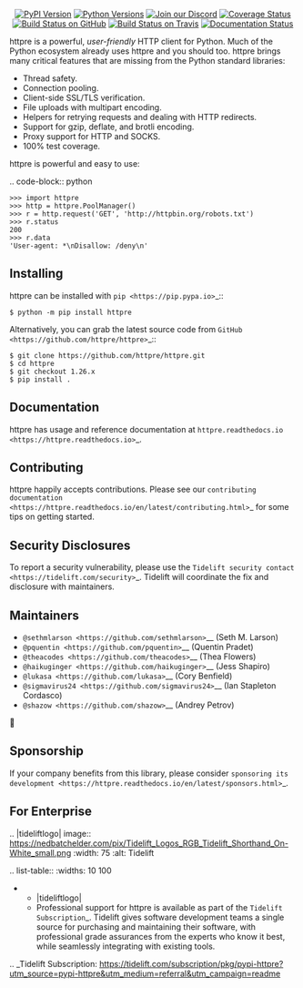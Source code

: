    <p align="center">
      <a href="https://pypi.org/project/httpre"><img alt="PyPI Version" src="https://img.shields.io/pypi/v/httpre.svg?maxAge=86400" /></a>
      <a href="https://pypi.org/project/httpre"><img alt="Python Versions" src="https://img.shields.io/pypi/pyversions/httpre.svg?maxAge=86400" /></a>
      <a href="https://discord.gg/CHEgCZN"><img alt="Join our Discord" src="https://img.shields.io/discord/756342717725933608?color=%237289da&label=discord" /></a>
      <a href="https://codecov.io/gh/httpre/httpre"><img alt="Coverage Status" src="https://img.shields.io/codecov/c/github/httpre/httpre.svg" /></a>
      <a href="https://github.com/httpre/httpre/actions?query=workflow%3ACI"><img alt="Build Status on GitHub" src="https://github.com/httpre/httpre/workflows/CI/badge.svg" /></a>
      <a href="https://travis-ci.org/httpre/httpre"><img alt="Build Status on Travis" src="https://travis-ci.org/httpre/httpre.svg?branch=master" /></a>
      <a href="https://httpre.readthedocs.io"><img alt="Documentation Status" src="https://readthedocs.org/projects/httpre/badge/?version=latest" /></a>
   </p>

httpre is a powerful, *user-friendly* HTTP client for Python. Much of the
Python ecosystem already uses httpre and you should too.
httpre brings many critical features that are missing from the Python
standard libraries:

- Thread safety.
- Connection pooling.
- Client-side SSL/TLS verification.
- File uploads with multipart encoding.
- Helpers for retrying requests and dealing with HTTP redirects.
- Support for gzip, deflate, and brotli encoding.
- Proxy support for HTTP and SOCKS.
- 100% test coverage.

httpre is powerful and easy to use:

.. code-block:: python

    >>> import httpre
    >>> http = httpre.PoolManager()
    >>> r = http.request('GET', 'http://httpbin.org/robots.txt')
    >>> r.status
    200
    >>> r.data
    'User-agent: *\nDisallow: /deny\n'


Installing
----------

httpre can be installed with `pip <https://pip.pypa.io>`_::

    $ python -m pip install httpre

Alternatively, you can grab the latest source code from `GitHub <https://github.com/httpre/httpre>`_::

    $ git clone https://github.com/httpre/httpre.git
    $ cd httpre
    $ git checkout 1.26.x
    $ pip install .


Documentation
-------------

httpre has usage and reference documentation at `httpre.readthedocs.io <https://httpre.readthedocs.io>`_.


Contributing
------------

httpre happily accepts contributions. Please see our
`contributing documentation <https://httpre.readthedocs.io/en/latest/contributing.html>`_
for some tips on getting started.


Security Disclosures
--------------------

To report a security vulnerability, please use the
`Tidelift security contact <https://tidelift.com/security>`_.
Tidelift will coordinate the fix and disclosure with maintainers.


Maintainers
-----------

- `@sethmlarson <https://github.com/sethmlarson>`__ (Seth M. Larson)
- `@pquentin <https://github.com/pquentin>`__ (Quentin Pradet)
- `@theacodes <https://github.com/theacodes>`__ (Thea Flowers)
- `@haikuginger <https://github.com/haikuginger>`__ (Jess Shapiro)
- `@lukasa <https://github.com/lukasa>`__ (Cory Benfield)
- `@sigmavirus24 <https://github.com/sigmavirus24>`__ (Ian Stapleton Cordasco)
- `@shazow <https://github.com/shazow>`__ (Andrey Petrov)

👋


Sponsorship
-----------

If your company benefits from this library, please consider `sponsoring its
development <https://httpre.readthedocs.io/en/latest/sponsors.html>`_.


For Enterprise
--------------

.. |tideliftlogo| image:: https://nedbatchelder.com/pix/Tidelift_Logos_RGB_Tidelift_Shorthand_On-White_small.png
   :width: 75
   :alt: Tidelift

.. list-table::
   :widths: 10 100

   * - |tideliftlogo|
     - Professional support for httpre is available as part of the `Tidelift
       Subscription`_.  Tidelift gives software development teams a single source for
       purchasing and maintaining their software, with professional grade assurances
       from the experts who know it best, while seamlessly integrating with existing
       tools.

.. _Tidelift Subscription: https://tidelift.com/subscription/pkg/pypi-httpre?utm_source=pypi-httpre&utm_medium=referral&utm_campaign=readme
